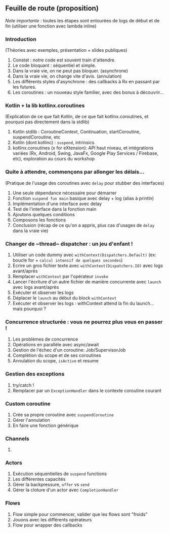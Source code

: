 ## Feuille de route (proposition)

*Note importante :* toutes les étapes sont entourées de logs de début et de fin (utiliser une fonction avec lambda inline)

### Introduction

(Théories avec exemples, présentation + slides publiques)

1. Constat : notre code est souvent train d'attendre.
2. Le code bloquant : séquentiel et simple.
3. Dans la vraie vie, on ne peut pas bloquer. (asynchrone)
4. Dans la vraie vie, on change vite d'avis. (annulation)
5. Les différents styles d'asynchrone : des callbacks à Rx en passant par les futures.
6. Les coroutines : un nouveau style familier, avec des bonus à découvrir…

### Kotlin + la lib kotlinx.coroutines

(Explication de ce que fait Kotlin, de ce que fait kotlinx.coroutines, et pourquoi pas directement dans la stdlib)

1. Kotlin stdlib : CoroutineContext, Continuation, startCoroutine, suspendCoroutine, etc
2. Kotlin (dont kotlinc) : `suspend`, intrinsics
3. kotlinx.coroutines (x for eXtension): API haut niveau, et intégrations variées (Rx, Android, Swing, JavaFx, Google Play Services / Firebase, etc), exploration au cours du workshop

### Quite à attendre, commençons par allonger les délais…

(Pratique de l'usage des coroutines avec `delay` pour stubber des interfaces)

1. Une seule dépendance nécessaire pour démarrer
2. Fonction `suspend fun main` basique avec delay + log (alias à println)
3. Implémentation d'une interface avec delay
4. Test de l'interface dans la fonction main
5. Ajoutons quelques conditions
6. Composons les fonctions
7. Conclusion (récap de ce qu'on a appris, plus cas d'usages de `delay` dans la vraie vie)

### Changer de ~thread~ dispatcher : un jeu d'enfant !

1. Utiliser un code dummy avec `withContext(Dispatchers.Default)` (ex: boucle for + `calcul intensif de quelques secondes`)
2. Ecrire un gros fichier texte avec `withContext(Dispatchers.IO)` avec logs avant/après
3. Remplacer `withContext` par l'opérateur `invoke`
4. Lancer l'écriture d'un autre fichier de manière concurrente avec `launch` avec logs avant/après
5. Exécuter et observer les logs
6. Déplacer le `launch` au début du block `withContext`
7. Exécuter et observer les logs : withContext attend la fin du launch… mais pourquoi ?

### Concurrence structurée : vous ne pourrez plus vous en passer !

1. Les problèmes de concurrence
2. Opérations en parallèle avec async/await
3. Gestion de l'échec d'un coroutine: Job/SupervisorJob
4. Complétion du scope et de ses coroutines
5. Annulation du scope, `isActive` et resume

### Gestion des exceptions

1. try/catch !
2. Remplacer par un `ExceptionHandler` dans le contexte coroutine courant

### Custom coroutine

1. Crée sa propre coroutine avec `suspendCoroutine`
2. Gérer l'annulation
3. En faire une fonction générique

### Channels

1. 

### Actors

1. Exécution séquentielles de `suspend` functions
2. Les différentes capacités
3. Gérer la backpressure, `offer` vs `send`
4. Gérer la cloture d'un actor avec `CompletionHandler`

### Flows

1. Flow simple pour commencer, valider que les flows sont "froids"
2. Jouons avec les différents opérateurs
2. Flow pour wrapper des callbacks